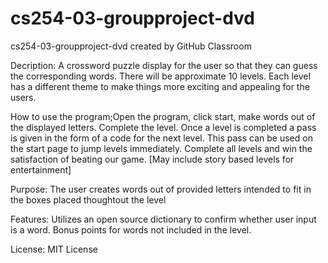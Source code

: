 # cs254-03-groupproject-dvd

cs254-03-groupproject-dvd created by GitHub Classroom
 
Decription:
A crossword puzzle display for the user so that they can guess the corresponding words. There will be approximate 10 levels. Each level has a different theme to make things more exciting and appealing for the users. 

How to use the program;Open the program, click start, make words out of the displayed letters. Complete the level. Once a level is completed a pass is
given in the form of a code for the next level. This pass can be used on the start page to jump levels immediately. Complete all levels 
and win the satisfaction of beating our game. [May include story based levels for entertainment]
 
Purpose:
The user creates words out of provided letters intended to fit in the boxes placed thoughtout the level

Features:
Utilizes an open source dictionary to confirm whether user input is a word.
Bonus points for words not included in the level.

License:
MIT License
